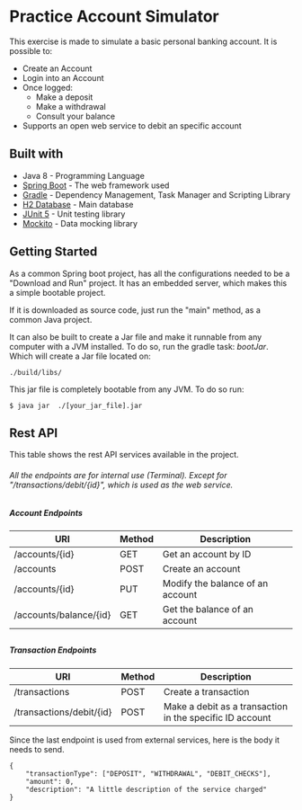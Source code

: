 # Practice Account Simulator

This exercise is made to simulate a basic personal banking account. It is possible to:
* Create an Account
* Login into an Account
* Once logged:
    * Make a deposit
    * Make a withdrawal
    * Consult your balance
* Supports an open web service to debit an specific account

## Built with
* Java 8 - Programming Language
* [Spring Boot](https://spring.io/projects/spring-boot) - The web framework used
* [Gradle](https://gradle.org/) - Dependency Management, Task Manager and Scripting Library
* [H2 Database](https://www.h2database.com/html/main.html) - Main database
* [JUnit 5](https://junit.org/junit5/) - Unit testing library
* [Mockito](https://site.mockito.org/) - Data mocking library

## Getting Started
As a common Spring boot project, has all the configurations needed to be a "Download and Run" project. It has an embedded server, which makes this a simple bootable project.

If it is downloaded as source code, just run the "main" method, as a common Java project.

It can also be built to create a Jar file and make it runnable from any computer with a JVM installed.
To do so, run the gradle task: *bootJar*. Which will create a Jar file located on:
```
./build/libs/
```
This jar file is completely bootable from any JVM. To do so run:
```
$ java jar  ./[your_jar_file].jar
```

## Rest API
This table shows the rest API services available in the project.
###### All the endpoints are for internal use (Terminal). Except for "/transactions/debit/{id}", which is used as the web service.

##### Account Endpoints

| URI | Method | Description |
| ------------- | ------------- | ------------- |
| /accounts/{id}  | GET  | Get an account by ID
| /accounts  | POST  | Create an account
| /accounts/{id}  | PUT  | Modify the balance of an account
| /accounts/balance/{id}  | GET  | Get the balance of an account

##
##### Transaction Endpoints

| URI | Method | Description |
| ------------- | ------------- | ------------- |
| /transactions  | POST  | Create a transaction
| /transactions/debit/{id}  | POST  | Make a debit as a transaction in the specific ID account

Since the last endpoint is used from external services, here is the body it needs to send.

```
{
    "transactionType": ["DEPOSIT", "WITHDRAWAL", "DEBIT_CHECKS"],
    "amount": 0,
    "description": "A little description of the service charged"
}
```